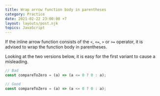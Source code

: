 ```yaml
---
title: Wrap arrow function body in parentheses
category: Practice
date: 2021-02-22 23:00:00 +7
layout: layouts/post.njk
topics: JavaScript
---
```


If the inline arrow function consists of the `<`, `<=`, `>` or `>=` operator, it is advised to wrap the function body in parentheses.

Looking at the two versions below, it is easy for the first variant to cause a misleading.

```js
// Bad
const compareToZero = (a) => (a <= 0 ? 0 : a);

// Good
const compareToZero = (a) => (a <= 0 ? 0 : a);
```
